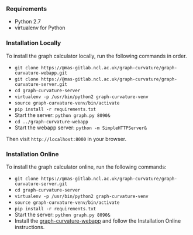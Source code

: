 ### Requirements ###
* Python 2.7
* virtualenv for Python

### Installation Locally ###
To install the graph calculator locally, run the following commands in order.
* `git clone https://@mas-gitlab.ncl.ac.uk/graph-curvature/graph-curvature-webapp.git`
* `git clone https://@mas-gitlab.ncl.ac.uk/graph-curvature/graph-curvature-server.git`
* `cd graph-curvature-server`
* `virtualenv -p /usr/bin/python2 graph-curvature-venv`
* `source graph-curvature-venv/bin/activate`
* `pip install -r requirements.txt`
* Start the server: `python graph.py 8090&`
* `cd ../graph-curvature-webapp`
* Start the webapp server: `python -m SimpleHTTPServer&`

Then visit `http://localhost:8000` in your browser.

### Installation Online ###
To install the graph calculator online, run the following commands:
* `git clone https://@mas-gitlab.ncl.ac.uk/graph-curvature/graph-curvature-server.git`
* `cd graph-curvature-server`
* `virtualenv -p /usr/bin/python2 graph-curvature-venv`
* `source graph-curvature-venv/bin/activate`
* `pip install -r requirements.txt`
* Start the server: `python graph.py 8090&`
* Install the [graph-curvature-webapp](https://mas-gitlab.ncl.ac.uk/graph-curvature/graph-curvature-webapp) and follow the Installation Online instructions.

